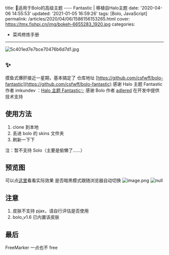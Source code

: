 title: 🎨适用于Bolo的高级主题 ---- Fantastic | 移植自Halo主题
date: '2020-04-06 14:55:53'
updated: '2021-01-05 16:59:26'
tags: [Bolo, JavaScript]
permalink: /articles/2020/04/06/1586156153265.html
cover: https://tmx.fishpi.cn/img/bokeh-6655283_1920.jpg
categories: 
- 菜鸡修炼手册
---
![5c401ed7e7bce70476b6d7d1.jpg](https://tmx.fishpi.cn/img/bokeh-6655283_1920.jpg)

## ✨

摸鱼式爆肝接近一星期，基本搞定了
仓库地址 [https://github.com/csfwff/bolo-fantastic](https://github.com/csfwff/bolo-fantastic)
感谢 Halo 主题 Fantastic 作者 imkundev ：[Halo 主题 Fantastic✨](https://github.com/imkundev/halo-theme-fantastic)
感谢 Bolo 作者 [adlered](https://github.com/adlered) 在开发中提供技术支持

## 使用方法

1. clone 到本地
2. 丢进 bolo 的 skins 文件夹
3. 刷新一下下

注：暂不支持 Solo（主要是偷懒了……）

## 预览图

可以点[这里](https://www.sszsj.cc/?skin=bolo-fantastic)看看实际效果
是否暗黑模式跟随浏览器自动切换
![image.png](https://tmx.fishpi.cn/img/20210105090231051.png)
![null](https://github.com/adlered/bolo-solo/raw/master/preview/3.png)

## 注意

1. 皮肤不支持 pjax，请自行评估是否使用
2. bolo_v1.6 已内置该皮肤

## 最后

FreeMarker 一点也不 free

